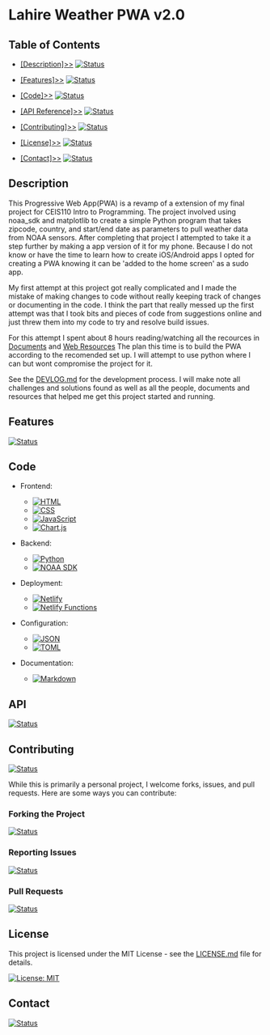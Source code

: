 # Lahire Weather PWA v2.0

## Table of Contents

- [[Description]>>](#description) [![Status](https://img.shields.io/badge/Status-Completed-green)](#description)

- [[Features]>>](#features) [![Status](https://img.shields.io/badge/Status-Work%20in%20Progress-yellow)](#features)

- [[Code]>>](#code) [![Status](https://img.shields.io/badge/Status-Completed-green)](#code)

- [[API Reference]>>](#api) [![Status](https://img.shields.io/badge/Status-Work%20in%20Progress-yellow)](#api)

- [[Contributing]>>](#contributing) [![Status](https://img.shields.io/badge/Status-Work%20in%20Progress-yellow)](#contributing)

- [[License]>>](#license) [![Status](https://img.shields.io/badge/Status-Completed-green)](#license)

- [[Contact]>>](#contact) [![Status](https://img.shields.io/badge/Status-Work%20in%20Progress-yellow)](#contact)

## Description
This Progressive Web App(PWA) is a revamp of a extension of my final project for CEIS110 Intro to Programming. The project involved using noaa_sdk and matplotlib to create a simple Python program that takes zipcode, country, and start/end date as parameters to pull weather data from NOAA sensors. After completing that project I attempted to take it a step further by making a app version of it for my phone. Because I do not know or have the time to learn how to create iOS/Android apps I opted for creating a PWA knowing it can be 'added to the home screen' as a sudo app.

My first attempt at this project got really complicated and I made the mistake of making changes to code without really keeping track of changes or documenting in the code. I think the part that really messed up the first attempt was that I took bits and pieces of code from suggestions online and just threw them into my code to try and resolve build issues. 

For this attempt I spent about 8 hours reading/watching all the recources in [Documents](DEVLOG.md#documents) and [Web Resources](DEVLOG.md#web-resources) The plan this time is to build the PWA according to the recomended set up. I will attempt to use python where I can but wont compromise the project for it.   

See the [DEVLOG.md](DEVLOG.md) for the development process. I will make note all challenges and solutions found as well as all the people, documents and resources that helped me get this project started and running.

## Features
[![Status](https://img.shields.io/badge/Status-Work%20in%20Progress-yellow)]()

## Code

- Frontend:
  - [![HTML][HTML5]][HTML5-url]
  - [![CSS][CSS3]][CSS3-url]
  - [![JavaScript][JavaScript]][JavaScript-url]
  - [![Chart.js][Chartjs]][Chartjs-url]

- Backend:
  - [![Python][Python]][Python-url]
  - [![NOAA SDK][NOAA]][NOAA-url]

- Deployment:
  - [![Netlify][Netlify]][Netlify-url]
  - [![Netlify Functions][NetlifyFunctions]][NetlifyFunctions-url]

- Configuration:
  - [![JSON][JSON]][JSON-url]
  - [![TOML][TOML]][TOML-url]

- Documentation:
  - [![Markdown][Markdown]][Markdown-url]

[HTML5]: https://img.shields.io/badge/HTML-E34F26?style=for-the-badge&logo=html5&logoColor=white
[HTML5-url]: https://developer.mozilla.org/en-US/docs/Web/HTML
[CSS3]: https://img.shields.io/badge/CSS-1572B6?style=for-the-badge&logo=css3&logoColor=white
[CSS3-url]: https://developer.mozilla.org/en-US/docs/Web/CSS
[JavaScript]: https://img.shields.io/badge/JavaScript-F7DF1E?style=for-the-badge&logo=javascript&logoColor=black
[JavaScript-url]: https://developer.mozilla.org/en-US/docs/Web/JavaScript
[Chartjs]: https://img.shields.io/badge/Chart.js-FF6384?style=for-the-badge&logo=chart.js&logoColor=white
[Chartjs-url]: https://www.chartjs.org/
[Python]: https://img.shields.io/badge/Python-3776AB?style=for-the-badge&logo=python&logoColor=white
[Python-url]: https://www.python.org/
[NOAA]: https://img.shields.io/badge/NOAA_SDK-0077B5?style=for-the-badge&logo=noaa&logoColor=white
[NOAA-url]: https://github.com/paulokuong/noaa
[Netlify]: https://img.shields.io/badge/Netlify-00C7B7?style=for-the-badge&logo=netlify&logoColor=white
[Netlify-url]: https://www.netlify.com/
[NetlifyFunctions]: https://img.shields.io/badge/Netlify_Functions-00C7B7?style=for-the-badge&logo=netlify&logoColor=white
[NetlifyFunctions-url]: https://docs.netlify.com/functions/overview/
[JSON]: https://img.shields.io/badge/JSON-000000?style=for-the-badge&logo=json&logoColor=white
[JSON-url]: https://www.json.org/json-en.html
[TOML]: https://img.shields.io/badge/TOML-9C4121?style=for-the-badge&logo=toml&logoColor=white
[TOML-url]: https://toml.io/en/
[Markdown]: https://img.shields.io/badge/Markdown-000000?style=for-the-badge&logo=markdown&logoColor=white
[Markdown-url]: https://www.daringfireball.net/projects/markdown/




## API
[![Status](https://img.shields.io/badge/Status-Work%20in%20Progress-yellow)]()


## Contributing

[![Status](https://img.shields.io/badge/Status-Work%20in%20Progress-yellow)]()

While this is primarily a personal project, I welcome forks, issues, and pull requests. Here are some ways you can contribute:



### Forking the Project

[![Status](https://img.shields.io/badge/Status-Work%20in%20Progress-yellow)]()


### Reporting Issues

[![Status](https://img.shields.io/badge/Status-Work%20in%20Progress-yellow)]()


### Pull Requests

[![Status](https://img.shields.io/badge/Status-Work%20in%20Progress-yellow)]()

## License
This project is licensed under the MIT License - see the [LICENSE.md](LICENSE.md) file for details.

[![License: MIT](https://img.shields.io/badge/License-MIT-green.svg)](https://opensource.org/licenses/MIT)

## Contact

[![Status](https://img.shields.io/badge/Status-Work%20in%20Progress-yellow)]()




[Work in Progress]: https://img.shields.io/badge/Status-Work%20in%20Progress-yellow
[Completed]: https://img.shields.io/badge/Status-Completed-green
